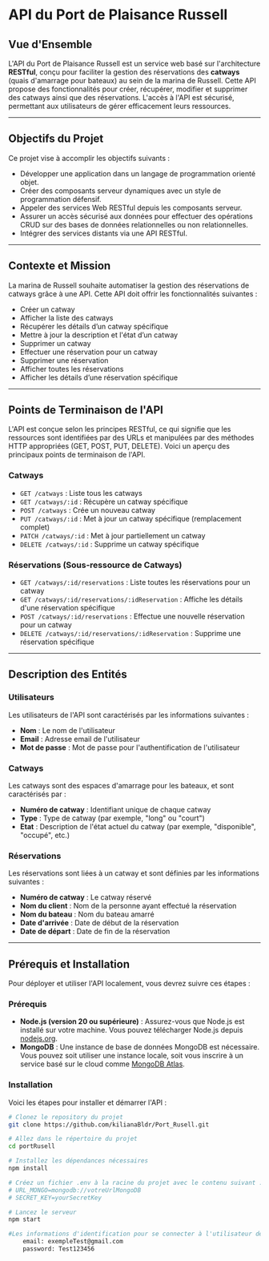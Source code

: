 # API du Port de Plaisance Russell

## Vue d'Ensemble

L'API du Port de Plaisance Russell est un service web basé sur l'architecture **RESTful**, conçu pour faciliter la gestion des réservations des **catways** (quais d'amarrage pour bateaux) au sein de la marina de Russell.
Cette API propose des fonctionnalités pour créer, récupérer, modifier et supprimer des catways ainsi que des réservations.
L'accès à l'API est sécurisé, permettant aux utilisateurs de gérer efficacement leurs ressources.

---

## Objectifs du Projet

Ce projet vise à accomplir les objectifs suivants :
- Développer une application dans un langage de programmation orienté objet.
- Créer des composants serveur dynamiques avec un style de programmation défensif.
- Appeler des services Web RESTful depuis les composants serveur.
- Assurer un accès sécurisé aux données pour effectuer des opérations CRUD sur des bases de données relationnelles ou non relationnelles.
- Intégrer des services distants via une API RESTful.

---

## Contexte et Mission

La marina de Russell souhaite automatiser la gestion des réservations de catways grâce à une API. Cette API doit offrir les fonctionnalités suivantes :
- Créer un catway
- Afficher la liste des catways
- Récupérer les détails d’un catway spécifique
- Mettre à jour la description et l'état d’un catway
- Supprimer un catway
- Effectuer une réservation pour un catway
- Supprimer une réservation
- Afficher toutes les réservations
- Afficher les détails d’une réservation spécifique

---

## Points de Terminaison de l'API

L'API est conçue selon les principes RESTful, ce qui signifie que les ressources sont identifiées par des URLs et manipulées par des méthodes HTTP appropriées (GET, POST, PUT, DELETE). 
Voici un aperçu des principaux points de terminaison de l'API.

### Catways

- `GET /catways` : Liste tous les catways
- `GET /catways/:id` : Récupère un catway spécifique
- `POST /catways` : Crée un nouveau catway
- `PUT /catways/:id` : Met à jour un catway spécifique (remplacement complet)
- `PATCH /catways/:id` : Met à jour partiellement un catway
- `DELETE /catways/:id` : Supprime un catway spécifique

### Réservations (Sous-ressource de Catways)

- `GET /catways/:id/reservations` : Liste toutes les réservations pour un catway
- `GET /catways/:id/reservations/:idReservation` : Affiche les détails d'une réservation spécifique
- `POST /catways/:id/reservations` : Effectue une nouvelle réservation pour un catway
- `DELETE /catways/:id/reservations/:idReservation` : Supprime une réservation spécifique

---

## Description des Entités

### Utilisateurs

Les utilisateurs de l'API sont caractérisés par les informations suivantes :
- **Nom** : Le nom de l'utilisateur
- **Email** : Adresse email de l'utilisateur
- **Mot de passe** : Mot de passe pour l'authentification de l'utilisateur

### Catways

Les catways sont des espaces d'amarrage pour les bateaux, et sont caractérisés par :
- **Numéro de catway** : Identifiant unique de chaque catway
- **Type** : Type de catway (par exemple, "long" ou "court")
- **Etat** : Description de l'état actuel du catway (par exemple, "disponible", "occupé", etc.)

### Réservations

Les réservations sont liées à un catway et sont définies par les informations suivantes :
- **Numéro de catway** : Le catway réservé
- **Nom du client** : Nom de la personne ayant effectué la réservation
- **Nom du bateau** : Nom du bateau amarré
- **Date d'arrivée** : Date de début de la réservation
- **Date de départ** : Date de fin de la réservation

---

## Prérequis et Installation

Pour déployer et utiliser l'API localement, vous devrez suivre ces étapes :

### Prérequis

- **Node.js (version 20 ou supérieure)** : Assurez-vous que Node.js est installé sur votre machine. Vous pouvez télécharger Node.js depuis [nodejs.org](https://nodejs.org).
- **MongoDB** : Une instance de base de données MongoDB est nécessaire. Vous pouvez soit utiliser une instance locale, soit vous inscrire à un service basé sur le cloud comme [MongoDB Atlas](https://www.mongodb.com/cloud/atlas).

### Installation

Voici les étapes pour installer et démarrer l'API :

```bash
# Clonez le repository du projet
git clone https://github.com/kilianaBldr/Port_Rusell.git

# Allez dans le répertoire du projet
cd portRusell

# Installez les dépendances nécessaires
npm install

# Créez un fichier .env à la racine du projet avec le contenu suivant :
# URL_MONGO=mongodb://votreUrlMongoDB
# SECRET_KEY=yourSecretKey

# Lancez le serveur
npm start

#Les informations d'identification pour se connecter à l'utilisateur de test sont (si vous utilisez la base de données par défaut) :
    email: exempleTest@gmail.com
    password: Test123456
